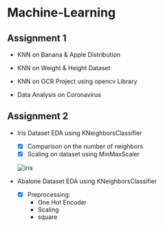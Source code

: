 # Machine-Learning

## Assignment 1

  - KNN on Banana & Apple Distribution

  - KNN on Weight & Height Dataset

  - KNN on OCR Project using opencv Library

  - Data Analysis on Coronavirus

## Assignment 2

  - Iris Dataset EDA using KNeighborsClassifier

    - [x] Comparison on the number of neighbors
    - [x] Scaling on dataset using MinMaxScaler

    ![iris](https://user-images.githubusercontent.com/88143329/152019678-226dd703-21bb-45ee-bf8b-ef1a9cbc1ce8.png)

  - Abalone Dataset EDA using KNeighborsClassifier

    - [x] Preprocessing:
      - One Hot Encoder
      - Scaling
      - square
